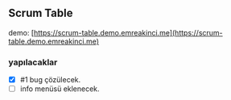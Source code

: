 ## Scrum Table
demo: [https://scrum-table.demo.emreakinci.me](https://scrum-table.demo.emreakinci.me)

### yapılacaklar
* [x] #1 bug çözülecek.
* [ ] info menüsü eklenecek.